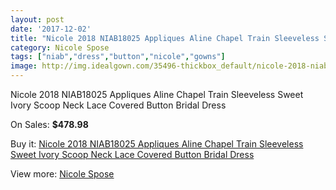 ```yaml
---
layout: post
date: '2017-12-02'
title: "Nicole 2018 NIAB18025 Appliques Aline Chapel Train Sleeveless Sweet Ivory Scoop Neck Lace Covered Button Bridal Dress"
category: Nicole Spose
tags: ["niab","dress","button","nicole","gowns"]
image: http://img.idealgown.com/35496-thickbox_default/nicole-2018-niab18025-appliques-aline-chapel-train-sleeveless-sweet-ivory-scoop-neck-lace-covered-button-bridal-dress.jpg
---
```

Nicole 2018 NIAB18025 Appliques Aline Chapel Train Sleeveless Sweet Ivory Scoop Neck Lace Covered Button Bridal Dress

On Sales: **$478.98**
<a href="https://www.idealgown.com/en/nicole-spose/12295-nicole-2018-niab18025-appliques-aline-chapel-train-sleeveless-sweet-ivory-scoop-neck-lace-covered-button-bridal-dress.html"><amp-img layout="responsive" width="600" height="600" src="//img.idealgown.com/35496-thickbox_default/nicole-2018-niab18025-appliques-aline-chapel-train-sleeveless-sweet-ivory-scoop-neck-lace-covered-button-bridal-dress.jpg" alt="Nicole 2018 NIAB18025 Appliques Aline Chapel Train Sleeveless Sweet Ivory Scoop Neck Lace Covered Button Bridal Dress 0" /></a>
<a href="https://www.idealgown.com/en/nicole-spose/12295-nicole-2018-niab18025-appliques-aline-chapel-train-sleeveless-sweet-ivory-scoop-neck-lace-covered-button-bridal-dress.html"><amp-img layout="responsive" width="600" height="600" src="//img.idealgown.com/35502-thickbox_default/nicole-2018-niab18025-appliques-aline-chapel-train-sleeveless-sweet-ivory-scoop-neck-lace-covered-button-bridal-dress.jpg" alt="Nicole 2018 NIAB18025 Appliques Aline Chapel Train Sleeveless Sweet Ivory Scoop Neck Lace Covered Button Bridal Dress 1" /></a>
<a href="https://www.idealgown.com/en/nicole-spose/12295-nicole-2018-niab18025-appliques-aline-chapel-train-sleeveless-sweet-ivory-scoop-neck-lace-covered-button-bridal-dress.html"><amp-img layout="responsive" width="600" height="600" src="//img.idealgown.com/35501-thickbox_default/nicole-2018-niab18025-appliques-aline-chapel-train-sleeveless-sweet-ivory-scoop-neck-lace-covered-button-bridal-dress.jpg" alt="Nicole 2018 NIAB18025 Appliques Aline Chapel Train Sleeveless Sweet Ivory Scoop Neck Lace Covered Button Bridal Dress 2" /></a>
<a href="https://www.idealgown.com/en/nicole-spose/12295-nicole-2018-niab18025-appliques-aline-chapel-train-sleeveless-sweet-ivory-scoop-neck-lace-covered-button-bridal-dress.html"><amp-img layout="responsive" width="600" height="600" src="//img.idealgown.com/35500-thickbox_default/nicole-2018-niab18025-appliques-aline-chapel-train-sleeveless-sweet-ivory-scoop-neck-lace-covered-button-bridal-dress.jpg" alt="Nicole 2018 NIAB18025 Appliques Aline Chapel Train Sleeveless Sweet Ivory Scoop Neck Lace Covered Button Bridal Dress 3" /></a>
<a href="https://www.idealgown.com/en/nicole-spose/12295-nicole-2018-niab18025-appliques-aline-chapel-train-sleeveless-sweet-ivory-scoop-neck-lace-covered-button-bridal-dress.html"><amp-img layout="responsive" width="600" height="600" src="//img.idealgown.com/35499-thickbox_default/nicole-2018-niab18025-appliques-aline-chapel-train-sleeveless-sweet-ivory-scoop-neck-lace-covered-button-bridal-dress.jpg" alt="Nicole 2018 NIAB18025 Appliques Aline Chapel Train Sleeveless Sweet Ivory Scoop Neck Lace Covered Button Bridal Dress 4" /></a>
<a href="https://www.idealgown.com/en/nicole-spose/12295-nicole-2018-niab18025-appliques-aline-chapel-train-sleeveless-sweet-ivory-scoop-neck-lace-covered-button-bridal-dress.html"><amp-img layout="responsive" width="600" height="600" src="//img.idealgown.com/35498-thickbox_default/nicole-2018-niab18025-appliques-aline-chapel-train-sleeveless-sweet-ivory-scoop-neck-lace-covered-button-bridal-dress.jpg" alt="Nicole 2018 NIAB18025 Appliques Aline Chapel Train Sleeveless Sweet Ivory Scoop Neck Lace Covered Button Bridal Dress 5" /></a>
<a href="https://www.idealgown.com/en/nicole-spose/12295-nicole-2018-niab18025-appliques-aline-chapel-train-sleeveless-sweet-ivory-scoop-neck-lace-covered-button-bridal-dress.html"><amp-img layout="responsive" width="600" height="600" src="//img.idealgown.com/35497-thickbox_default/nicole-2018-niab18025-appliques-aline-chapel-train-sleeveless-sweet-ivory-scoop-neck-lace-covered-button-bridal-dress.jpg" alt="Nicole 2018 NIAB18025 Appliques Aline Chapel Train Sleeveless Sweet Ivory Scoop Neck Lace Covered Button Bridal Dress 6" /></a>

Buy it: [Nicole 2018 NIAB18025 Appliques Aline Chapel Train Sleeveless Sweet Ivory Scoop Neck Lace Covered Button Bridal Dress](https://www.idealgown.com/en/nicole-spose/12295-nicole-2018-niab18025-appliques-aline-chapel-train-sleeveless-sweet-ivory-scoop-neck-lace-covered-button-bridal-dress.html "Nicole 2018 NIAB18025 Appliques Aline Chapel Train Sleeveless Sweet Ivory Scoop Neck Lace Covered Button Bridal Dress")

View more: [Nicole Spose](https://www.idealgown.com/en/218-nicole-spose "Nicole Spose")